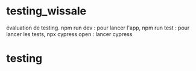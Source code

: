 ﻿# testing_wissale
 évaluation de testing.
 npm run dev : pour lancer l'app, 
 npm run test : pour lancer les tests, 
 npx cypress open : lancer cypress
# testing

